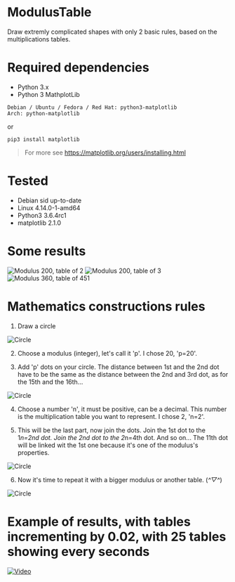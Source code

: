 # ModulusTable
Draw extremly complicated shapes with only 2 basic rules, based on the multiplications tables.

# Required dependencies
* Python 3.x
* Python 3 MathplotLib

```
Debian / Ubuntu / Fedora / Red Hat: python3-matplotlib
Arch: python-matplotlib
```
  or 
```
pip3 install matplotlib
```
> For more see https://matplotlib.org/users/installing.html
 
# Tested
 - Debian sid up-to-date
 - Linux 4.14.0-1-amd64
 - Python3 3.6.4rc1
 - matplotlib 2.1.0

# Some results
![Modulus 200, table of 2](./examples/2.png)
![Modulus 200, table of 3](./examples/3.png)
![Modulus 360, table of 451](./examples/451.png)

# Mathematics constructions rules

1. Draw a circle

![Circle](./examples/circle.png)

2. Choose a modulus (integer), let's call it 'p'. I chose 20, 'p=20'.

3. Add 'p' dots  on your circle. The distance between 1st and the 2nd dot have to be the same as the distance between the 2nd and 3rd dot, as for the 15th and the 16th... 

![Circle](./examples/dottedCircle.png)

4. Choose a number 'n', it must be positive, can be a decimal. This number is the multiplication table you want to represent. I chose 2, 'n=2'.

5. This will be the last part, now join the dots. Join the 1st dot to the 1*n=2nd dot. Join the 2nd dot to the 2*n=4th dot. And so on... The 11th dot will be linked wit the 1st one because it's one of the modulus's properties.

![Circle](./examples/joinedCircle.png)

6. Now it's time to repeat it with a bigger modulus or another table. (*^▽^*)

![Circle](./examples/example.png)

# Example of results, with tables incrementing by 0.02, with 25 tables showing every seconds

[![Video](https://img.youtube.com/vi/-rv1z8zVWBw/0.jpg)](https://www.youtube.com/watch?v=-rv1z8zVWBw)
